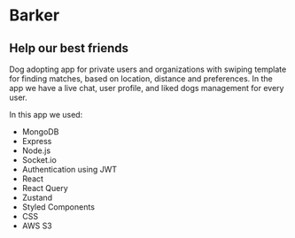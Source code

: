 # Barker
## Help our best friends

Dog adopting app for private users and organizations with swiping template for finding matches, based on location, distance and preferences. In the app we have a live chat, user profile, and liked dogs management for every user.

In this app we used:

- MongoDB
- Express
- Node.js
- Socket.io
- Authentication using JWT
- React
- React Query
- Zustand
- Styled Components
- CSS
- AWS S3
